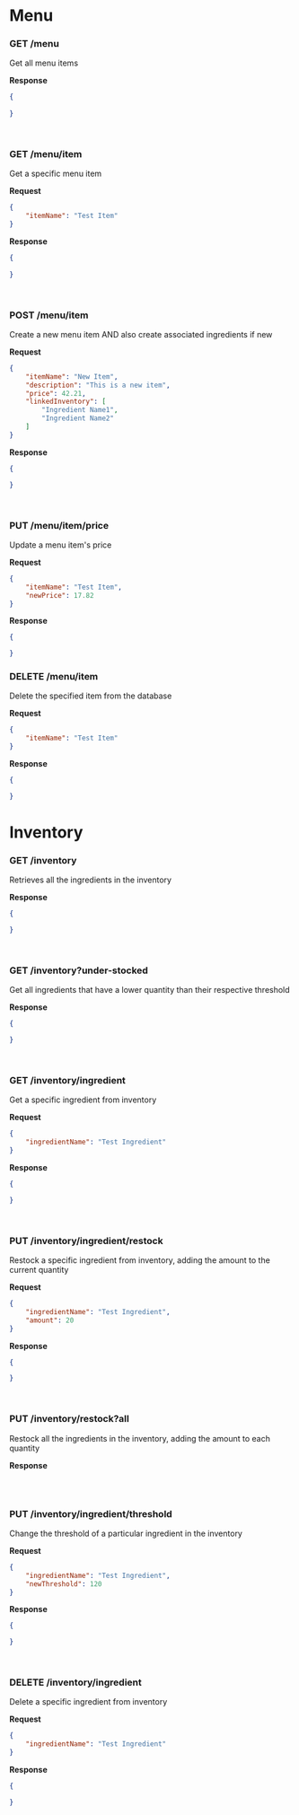 # Menu

### GET /menu
Get all menu items

**Response**
```json
{
    
}
```

<br>

### GET /menu/item
Get a specific menu item

**Request**
```json
{
    "itemName": "Test Item"
}
```

**Response**
```json
{
    
}
```

<br>

### POST /menu/item
Create a new menu item AND also create associated ingredients if new

**Request**
```json
{
    "itemName": "New Item",
    "description": "This is a new item",
    "price": 42.21,
    "linkedInventory": [
        "Ingredient Name1",
        "Ingredient Name2"
    ]
}
```

**Response**
```json
{

}
```

<br>

### PUT /menu/item/price
Update a menu item's price

**Request**
```json
{
    "itemName": "Test Item",
    "newPrice": 17.82
}
```

**Response**
```json
{

}
```

### DELETE /menu/item
Delete the specified item from the database

**Request**
```json
{
    "itemName": "Test Item"
}
```

**Response**
```json
{

}
```


# Inventory

### GET /inventory
Retrieves all the ingredients in the inventory

**Response**
```json
{

}
```

<br>

### GET /inventory?under-stocked
Get all ingredients that have a lower quantity than their respective threshold

**Response**
```json
{

}
```

<br>

### GET /inventory/ingredient
Get a specific ingredient from inventory

**Request**
```json
{
    "ingredientName": "Test Ingredient"
}
```

**Response**
```json
{

}
```

<br>

### PUT /inventory/ingredient/restock
Restock a specific ingredient from inventory, adding the amount to the current quantity

**Request**
```json
{
    "ingredientName": "Test Ingredient",
    "amount": 20
}
```

**Response**
```json
{

}
```

<br>

### PUT /inventory/restock?all
Restock all the ingredients in the inventory, adding the amount to each quantity

**Response**
```json
```

<br>

### PUT /inventory/ingredient/threshold
Change the threshold of a particular ingredient in the inventory

**Request**
```json
{
    "ingredientName": "Test Ingredient",
    "newThreshold": 120
}
```

**Response**
```json
{

}
```

<br>

### DELETE /inventory/ingredient
Delete a specific ingredient from inventory

**Request**
```json
{
    "ingredientName": "Test Ingredient"
}
```
    
**Response**
```json
{

}
```